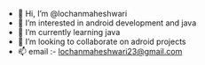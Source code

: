 - 👋 Hi, I’m @lochanmaheshwari
- 👀 I’m interested in android development and java
- 🌱 I’m currently learning java
- 💞️ I’m looking to collaborate on adroid projects
- 📫 email :- lochanmaheshwari23@gmail.com

<!---
lochanmaheshwari/lochanmaheshwari is a ✨ special ✨ repository because its `README.md` (this file) appears on your GitHub profile.
You can click the Preview link to take a look at your changes.
--->
